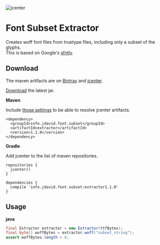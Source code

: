 ![jcenter](https://img.shields.io/badge/_jcenter_-_1.1.0-6688ff.png?style=flat)
# Font Subset Extractor
Creates woff font files from truetype files, including only a subset of the glyphs.<br>
This is based on Google's [sfntly](https://github.com/googlei18n/sfntly).

## Download ##

The maven artifacts are on [Bintray](https://bintray.com/programingjd/maven/info.jdavid.font.subset/view)
and [jcenter](https://bintray.com/search?query=info.jdavid.font.subset).

[Download](https://bintray.com/artifact/download/programingjd/maven/info/jdavid/font/subset/extractor/1.1.0/extractor-1.1.0.jar) the latest jar.

__Maven__

Include [those settings](https://bintray.com/repo/downloadMavenRepoSettingsFile/downloadSettings?repoPath=%2Fbintray%2Fjcenter)
 to be able to resolve jcenter artifacts.
```
<dependency>
  <groupId>info.jdavid.font.subset</groupId>
  <artifactId>extractor</artifactId>
  <version>1.1.0</version>
</dependency>
```
__Gradle__

Add jcenter to the list of maven repositories.
```
repositories {
  jcenter()
}
```
```
dependencies {
  compile 'info.jdavid.font.subset:extractor1.1.0'
}
```

## Usage ##


__java__
```java
final Extractor extractor = new Extractor(ttfBytes);
final byte[] woffBytes = extractor.woff("subset_string");
assert woffBytes.length > 0;
```